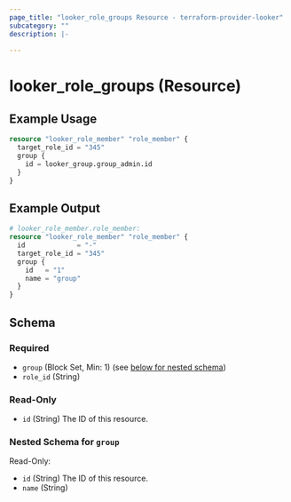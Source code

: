 ```yaml
---
page_title: "looker_role_groups Resource - terraform-provider-looker"
subcategory: ""
description: |-
  
---
```

# looker_role_groups (Resource)

## Example Usage
```terraform
resource "looker_role_member" "role_member" {
  target_role_id = "345"
  group {
    id = looker_group.group_admin.id
  }
}
```

## Example Output
```terraform
# looker_role_member.role_member:
resource "looker_role_member" "role_member" {
  id             = "-"
  target_role_id = "345"
  group {
    id   = "1"
    name = "group"
  }
}
```

<!-- schema generated by tfplugindocs -->
## Schema

### Required

- `group` (Block Set, Min: 1) (see [below for nested schema](#nestedblock--group))
- `role_id` (String)

### Read-Only

- `id` (String) The ID of this resource.

<a id="nestedblock--group"></a>
### Nested Schema for `group`

Read-Only:

- `id` (String) The ID of this resource.
- `name` (String)

